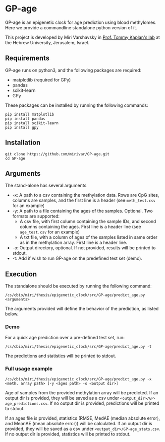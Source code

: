 # GP-age

GP-age is an epigenetic clock for age prediction using blood methylomes. 
Here we provide a commandline standalone python version of it.

This project is developed by Miri Varshavsky in [Prof. Tommy Kaplan's lab](https://www.cs.huji.ac.il/~tommy/) at the Hebrew University, Jerusalem, Israel.
 
## Requirements
GP-age runs on python3, and the following packages are required:

* matplotlib (required for GPy)
* pandas
* scikit-learn
* GPy

These packages can be installed by running the following commands:
```
pip install matplotlib
pip install pandas
pip install scikit-learn
pip install gpy
```

## Installation
```
git clone https://github.com/mirivar/GP-age.git
cd GP-age
```

## Arguments
The stand-alone has several arguments.
* -x: A path to a csv containing the methylation data. Rows are CpG sites, columns are samples, and the first line is a header (see `meth_test.csv` for an example)
* -y: A path to a file containing the ages of the samples. Optional. Two formats are supported:
  * A csv file, with first column containing the sample IDs, and second columns containing the ages. First line is a header line (see `age_test.csv` for an example)
  * A txt file, with a column of ages of the samples listed in same order as in the methylation array. First line is a header line.
* -o: Output directory, optional. If not provided, results will be printed to stdout.
* -t: Add if wish to run GP-age on the predefined test set (demo).

## Execution
The standalone should be executed by running the following command:
```
/cs/cbio/miri/thesis/epigenetic_clock/src/GP-age/predict_age.py <arguments>
```
The arguments provided will define the behavior of the prediction, as listed below.

### Demo
For a quick age prediction over a pre-defined test set, run:
```
/cs/cbio/miri/thesis/epigenetic_clock/src/GP-age/predict_age.py -t
```
The predictions and statistics will be printed to stdout.

### Full usage example
```
/cs/cbio/miri/thesis/epigenetic_clock/src/GP-age/predict_age.py -x <meth. array path> [-y <ages path> -o <output dir>]
```
Age of samples from the provided methylation array will be predicted. If an output dir is provided, they will be saved as a csv under `<output_dir>/GP-age_predictions.csv`. If no output dir is provided, predictions will be printed to stdout.

If an ages file is provided, statistics (RMSE, MedAE (median absolute error), and MeanAE (mean absolute error)) will be calculated. If an output dir is provided, they will be saved as a csv under `<output_dir>/GP-age_stats.csv`. If no output dir is provided, statistics will be printed to stdout.
